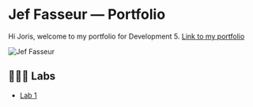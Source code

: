 # Jef Fasseur — Portfolio

Hi Joris, welcome to my portfolio for Development 5. [Link to my portfolio](https://github.com/jeffasseur/DEV5-portfolio)

![Jef Fasseur](https://external-content.duckduckgo.com/iu/?u=https%3A%2F%2Fmedia.tenor.com%2Fimages%2F86c70882f41cf4f4469baa304958cc66%2Ftenor.gif&f=1&nofb=1)


## 👨🏻‍🔬 Labs
* [Lab 1](https://github.com/jeffasseur/dev5-lab1)
